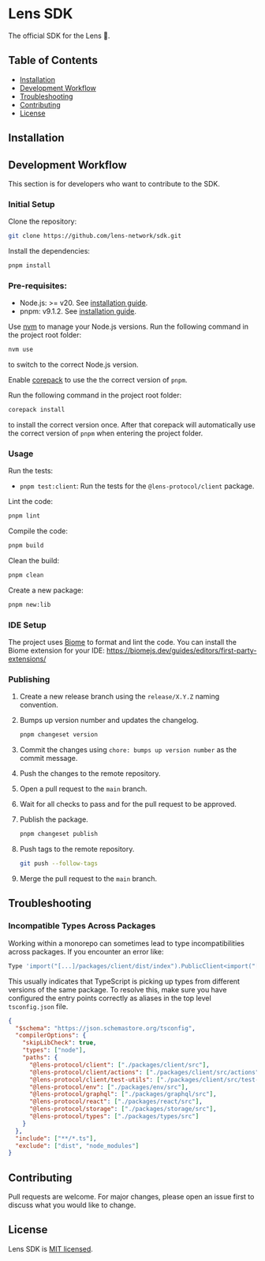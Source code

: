 # Lens SDK

The official SDK for the Lens 🌿.

## Table of Contents <!-- omit in toc -->

- [Installation](#installation)
- [Development Workflow](#development-workflow)
- [Troubleshooting](#troubleshooting)
- [Contributing](#contributing)
- [License](#license)

## Installation

## Development Workflow

This section is for developers who want to contribute to the SDK.

### Initial Setup <!-- omit in toc -->

Clone the repository:

```bash
git clone https://github.com/lens-network/sdk.git
```

Install the dependencies:

```bash
pnpm install
```

### Pre-requisites: <!-- omit in toc -->

- Node.js: >= v20. See [installation guide](https://nodejs.org/en/download/package-manager).
- pnpm: v9.1.2. See [installation guide](https://pnpm.io/installation).

Use [nvm](https://github.com/nvm-sh/nvm) to manage your Node.js versions. Run the following command in the project root folder:

```bash
nvm use
```

to switch to the correct Node.js version.

Enable [corepack](https://www.totaltypescript.com/how-to-use-corepack) to use the the correct version of `pnpm`.

Run the following command in the project root folder:

```bash
corepack install
```

to install the correct version once. After that corepack will automatically use the correct version of `pnpm` when entering the project folder.

### Usage <!-- omit in toc -->

Run the tests:

- `pnpm test:client`: Run the tests for the `@lens-protocol/client` package.

Lint the code:

```bash
pnpm lint
```

Compile the code:

```bash
pnpm build
```

Clean the build:

```bash
pnpm clean
```

Create a new package:

```bash
pnpm new:lib
```

### IDE Setup <!-- omit in toc -->

The project uses [Biome](https://biomejs.dev/) to format and lint the code. You can install the Biome extension for your IDE: https://biomejs.dev/guides/editors/first-party-extensions/

### Publishing <!-- omit in toc -->

1. Create a new release branch using the `release/X.Y.Z` naming convention.
2. Bumps up version number and updates the changelog.

   ```bash
   pnpm changeset version
   ```

3. Commit the changes using `chore: bumps up version number` as the commit message.
4. Push the changes to the remote repository.
5. Open a pull request to the `main` branch.
6. Wait for all checks to pass and for the pull request to be approved.
7. Publish the package.

   ```bash
   pnpm changeset publish
   ```

8. Push tags to the remote repository.

   ```bash
   git push --follow-tags
   ```

9. Merge the pull request to the `main` branch.

## Troubleshooting

### Incompatible Types Across Packages <!-- omit in toc -->

Working within a monorepo can sometimes lead to type incompatibilities across packages. If you encounter an error like:

```bash
Type 'import("[...]/packages/client/dist/index").PublicClient<import("[...]/packages/client/dist/index").Context>' is not assignable to type 'import("[...]/packages/client/src/clients").PublicClient<import("[...]/packages/client/src/context").Context>'.
```

This usually indicates that TypeScript is picking up types from different versions of the same package. To resolve this, make sure you have configured the entry points correctly as aliases in the top level `tsconfig.json` file.

```json
{
  "$schema": "https://json.schemastore.org/tsconfig",
  "compilerOptions": {
    "skipLibCheck": true,
    "types": ["node"],
    "paths": {
      "@lens-protocol/client": ["./packages/client/src"],
      "@lens-protocol/client/actions": ["./packages/client/src/actions"],
      "@lens-protocol/client/test-utils": ["./packages/client/src/test-utils"],
      "@lens-protocol/env": ["./packages/env/src"],
      "@lens-protocol/graphql": ["./packages/graphql/src"],
      "@lens-protocol/react": ["./packages/react/src"],
      "@lens-protocol/storage": ["./packages/storage/src"],
      "@lens-protocol/types": ["./packages/types/src"]
    }
  },
  "include": ["**/*.ts"],
  "exclude": ["dist", "node_modules"]
}
```

## Contributing

Pull requests are welcome. For major changes, please open an issue first to discuss what you would like to change.

## License

Lens SDK is [MIT licensed](./LICENSE).
